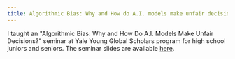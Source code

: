 ```yaml
---
title: Algorithmic Bias: Why and How do A.I. models make unfair decisions?
---
```


I taught an "Algorithmic Bias: Why and How Do A.I. Models Make Unfair Decisions?" seminar at Yale Young Global Scholars program for high school juniors and seniors. The seminar slides are available [here](https://drive.google.com/file/d/1I98qGw44rX-pPVSdlS9FnXQ3wnkZqKnZ/view?usp=sharing).
